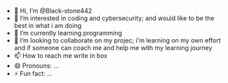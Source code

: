 - 👋 Hi, I’m @Black-stone442
- 👀 I’m interested in coding and cybersecurity; and would like to be the best in what i am doing
- 🌱 I’m currently learning programming 
- 💞️ I’m looking to collaborate on my projec; i'm learning on my own effort and if someone can coach me and help me with my learning journey
- 📫 How to reach me write in box
- 😄 Pronouns: ...
- ⚡ Fun fact: ...

<!---
Black-stone442/Black-stone442 is a ✨ special ✨ repository because its `README.md` (this file) appears on your GitHub profile.
You can click the Preview link to take a look at your changes.
--->
